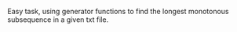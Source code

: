 Easy task, using generator functions to find the longest monotonous subsequence in a given txt file.
